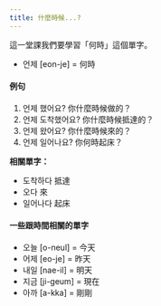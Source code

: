 ```yaml
---
title: 什麼時候...?
---
```


這一堂課我們要學習「何時」這個單字。

- 언제 [eon-je] = 何時

#### 例句

1. 언제 했어요? 你什麼時候做的？
2. 언제 도착했어요? 你什麼時候抵達的？
3. 언제 왔어요? 你什麼時候來的？
4. 언제 일어나요? 你何時起床？

**相關單字：**

- 도착하다 抵達
- 오다 來
- 일어나다 起床

#### 一些跟時間相關的單字

- 오늘 [o-neul] = 今天
- 어제 [eo-je] = 昨天
- 내일 [nae-il] = 明天
- 지금 [ji-geum] = 現在
- 아까 [a-kka] = 剛剛